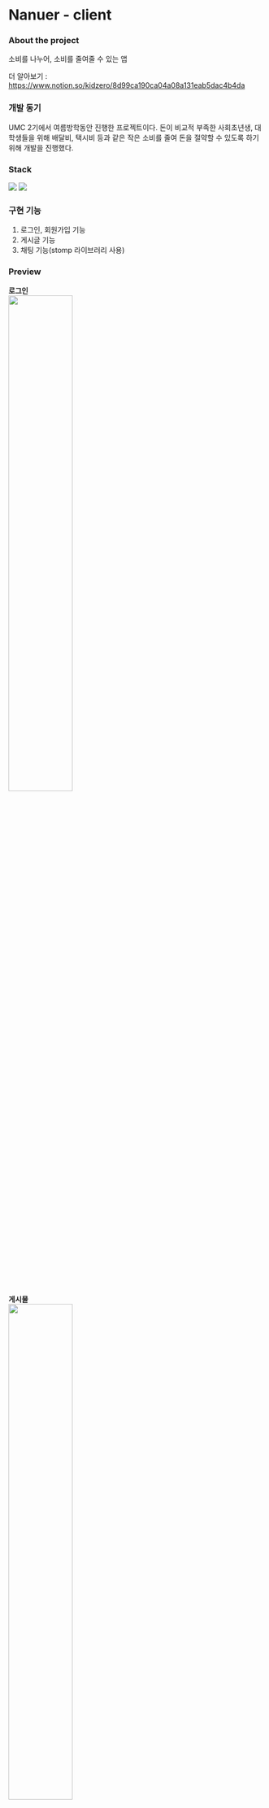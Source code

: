 # Nanuer - client

### About the project

소비를 나누어, 소비를 줄여줄 수 있는 앱

더 알아보기 : https://www.notion.so/kidzero/8d99ca190ca04a08a131eab5dac4b4da

### 개발 동기

UMC 2기에서 여름방학동안 진행한 프로젝트이다. 돈이 비교적 부족한 사회초년생, 대학생들을 위해 배달비, 택시비 등과 같은 작은 소비를 줄여 돈을 절약할 수 있도록 하기 위해 개발을 진행했다.

### Stack

<img src="https://img.shields.io/badge/android-00DE7A?style=for-the-badge&logo=android&logoColor=white">
<img src="https://img.shields.io/badge/kotlin-7F52FF?style=for-the-badge&logo=kotlin&logoColor=white">

### 구현 기능

1. 로그인, 회원가입 기능
2. 게시글 기능
3. 채팅 기능(stomp 라이브러리 사용)

### Preview

**로그인**  
<img width="50%" src="https://user-images.githubusercontent.com/68095803/189258917-1c2cc035-1abe-4798-b14c-c980b0473766.jpg"/>

**게시물**  
<img width="50%" src="https://user-images.githubusercontent.com/68095803/189259135-42ef5fb9-710d-4666-83de-a204920a591c.jpg"/>

**채팅**  
<img width="50%" src="https://user-images.githubusercontent.com/68095803/189260645-d9ca1ddc-015b-4338-b758-e3fadae11bc8.jpg"/>

**계좌 등록**  
<img width="50%" src="https://user-images.githubusercontent.com/68095803/189260738-bc538937-13a8-467f-96fb-2bd30c668984.jpg"/>

**결제 - 게시물작성자**  
<img width="50%" src="https://user-images.githubusercontent.com/68095803/189260833-8ad3f356-3cb6-417e-a88b-68c296b1c061.jpg"/>

**결제 - 거래신청자**  
<img width="50%" src="https://user-images.githubusercontent.com/68095803/189260806-10d71645-8652-4206-ae47-fa7a24567be5.jpg"/>

### 배운 점

- 클라이언트와 서버 사이에 jwt 사용법
- CRUD method, response값
- stomp 라이브러리 사용법
